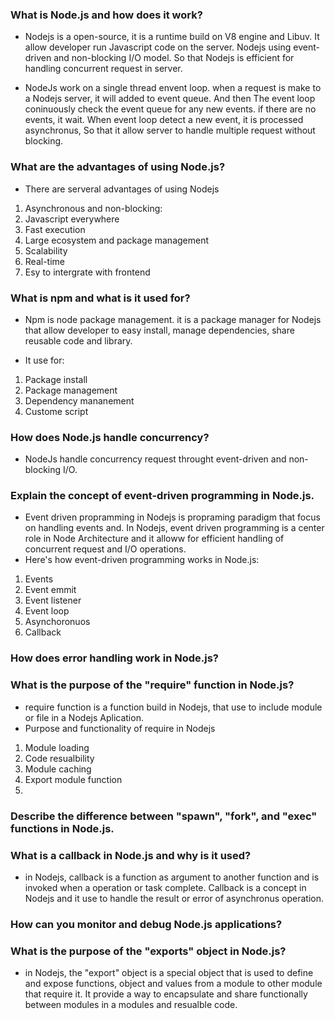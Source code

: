 ### What is Node.js and how does it work?
- Nodejs is a open-source, it is a runtime build on V8 engine and Libuv. It allow developer run Javascript code on the server. Nodejs using event-driven and non-blocking I/O model. So that Nodejs is efficient for handling concurrent request in server.

- NodeJs work on a single thread envent loop. when a request is make to a Nodejs server, it will added to event queue. And then The event loop coninuously check the event queue for any new events. if there are no events, it wait. When event loop detect a new event, it is processed asynchronus, So that it allow server to handle multiple request without blocking.

### What are the advantages of using Node.js?
- There are serveral advantages of using Nodejs
1. Asynchronous and non-blocking:
2. Javascript everywhere
3. Fast execution
4. Large ecosystem and package management
5. Scalability
6. Real-time
7. Esy to intergrate with frontend

### What is npm and what is it used for?
- Npm is node package management. it is a package manager for Nodejs that allow developer to easy install, manage dependencies, share reusable code and library. 

- It use for:
1. Package install
2. Package management
3. Dependency mananement
4. Custome script

### How does Node.js handle concurrency?
- NodeJs handle concurrency request throught event-driven and non-blocking I/O.

### Explain the concept of event-driven programming in Node.js.
- Event driven propramming in Nodejs is propraming paradigm that focus on handling events and. In Nodejs, event driven programming is a center role in Node Architecture and it alloww for efficient handling of concurrent request and I/O operations.
- Here's how event-driven programming works in Node.js:
1. Events
2. Event emmit
3. Event listener
4. Event loop
5. Asynchoronuos
6. Callback


### How does error handling work in Node.js?


### What is the purpose of the "require" function in Node.js?
- require function is a function build in Nodejs, that use to include module or file in a Nodejs Aplication.
- Purpose and functionality of require in Nodejs
 1. Module loading
 2. Code resualbility
 3. Module caching
 4. Export module function
 5. 

### Describe the difference between "spawn", "fork", and "exec" functions in Node.js.

### What is a callback in Node.js and why is it used?
- in Nodejs, callback is a function as argument to another function and is invoked when a operation or task complete. Callback is a concept in Nodejs and it use to handle the result or error of asynchronus operation.

### How can you monitor and debug Node.js applications?

### What is the purpose of the "exports" object in Node.js?
- in Nodejs, the "export" object is a special object that is used to define and expose functions, object and values from a module to other module that require it. It provide a way to encapsulate and share functionally between modules in a modules and resualble code.
